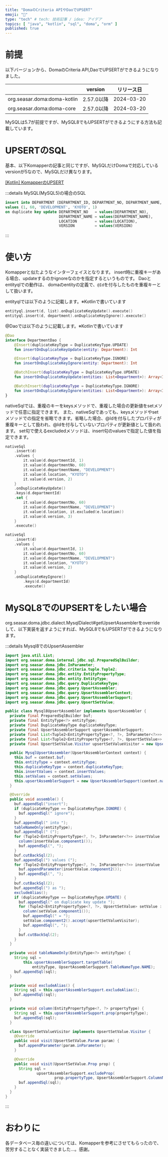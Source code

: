 ```yaml
---
title: "DomaのCriteria APIやDaoでUPSERT"
emoji: "💨"
type: "tech" # tech: 技術記事 / idea: アイデア
topics: [ "java", "kotlin", "sql", "doma", "orm" ]
published: true
---
```


# 前提

以下バージョンから、DomaのCriteria API,DaoでUPSERTができるようになりました。

|                             | version  | リリース日      |
|-----------------------------|----------|------------|
| org.seasar.doma:doma-kotlin | 2.57.0以降 | 2024-03-20 |
| org.seasar.doma:doma-core   | 2.57.0以降 | 2024-03-20 |

MySQLは5.7が前提ですが、MySQL8でもUPSERTができるようにする方法も記載しています。

# UPSERTのSQL

基本、以下Komapperの記事と同じですが、MySQLだけDomaで対応しているversionが5なので、MySQLだけ異なります。

[\[Kotlin\] KomapperのUPSERT](https://zenn.dev/nakamura_to/articles/b057a5f2986130)


:::details MySQL(MySQL5)の場合のSQL

```sql
insert into DEPARTMENT (DEPARTMENT_ID, DEPARTMENT_NO, DEPARTMENT_NAME, LOCATION, VERSION)
values (1, 60, 'DEVELOPMENT', 'KYOTO', 1)
on duplicate key update DEPARTMENT_NO   = values(DEPARTMENT_NO),
                        DEPARTMENT_NAME = values(DEPARTMENT_NAME),
                        LOCATION        = values(LOCATION),
                        VERSION         = values(VERSION)
```

:::

# 使い方

Komapperと似たようなインターフェイスとなります。
insert時に重複キーがある場合、updateするのかignoreなのかを指定するというものです。
Daoとentityqlでの動作は、 domaのentityの定義で、`@Id`を付与したものを重複キーとして扱います。

entityqlでは以下のように記載します。※Kotlinで書いています

```kotlin
entityql.insert(d, list).onDuplicateKeyUpdate().execute()
entityql.insert(d, department).onDuplicateKeyIgnore().execute()
```

@Daoでは以下のように記載します。※Kotlinで書いています

```kotlin
@Dao
interface DepartmentDao {
    @Insert(duplicateKeyType = DuplicateKeyType.UPDATE)
    fun insertOnDuplicateKeyUpdate(entity: Department): Int

    @Insert(duplicateKeyType = DuplicateKeyType.IGNORE)
    fun insertOnDuplicateKeyIgnore(entity: Department): Int

    @BatchInsert(duplicateKeyType = DuplicateKeyType.UPDATE)
    fun insertOnDuplicateKeyUpdate(entities: List<Department>): Array<Int>

    @BatchInsert(duplicateKeyType = DuplicateKeyType.IGNORE)
    fun insertOnDuplicateKeyIgnore(entities: List<Department>): Array<Int>
}
```

nativeSqlでは、重複のキーをkeysメソッドで、重複した場合の更新値をsetメソッドで任意に指定できます。
また、nativeSqlであっても、keysメソッドやsetメソッドでの指定を省略できます。省略した場合、@Idを付与したプロパティが重複キーとして扱われ、@Idを付与していないプロパティが更新値として扱われます。
set句で使えるexcludedメソッドは、insert句のvaluesで指定した値を指定できます。

```kotlin
nativeSql
    .insert(d)
    .values {
        it.value(d.departmentId, 1)
        it.value(d.departmentNo, 60)
        it.value(d.departmentName, "DEVELOPMENT")
        it.value(d.location, "KYOTO")
        it.value(d.version, 2)
    }
    .onDuplicateKeyUpdate()
    .keys(d.departmentId)
    .set {
        it.value(d.departmentNo, 60)
        it.value(d.departmentName, "DEVELOPMENT")
        it.value(d.location, it.excluded(e.location))
        it.value(d.version, 3)
    }
    .execute()

nativeSql
    .insert(d)
    .values {
        it.value(d.departmentId, 1)
        it.value(d.departmentNo, 60)
        it.value(d.departmentName, "DEVELOPMENT")
        it.value(d.location, "KYOTO")
        it.value(d.version, 2)
    }
    .onDuplicateKeyIgnore()
        .keys(d.departmentId)
        .execute()
```

# MySQL8でのUPSERTをしたい場合

org.seasar.doma.jdbc.dialect.MysqlDialect#getUpsertAssemblerをoverrideして、以下実装を返すようにすれば、MySQL8でもUPSERTができるようになります。

:::details Mysql8でのUpsertAssembler

```java
import java.util.List;
import org.seasar.doma.internal.jdbc.sql.PreparedSqlBuilder;
import org.seasar.doma.jdbc.InParameter;
import org.seasar.doma.jdbc.criteria.tuple.Tuple2;
import org.seasar.doma.jdbc.entity.EntityPropertyType;
import org.seasar.doma.jdbc.entity.EntityType;
import org.seasar.doma.jdbc.query.DuplicateKeyType;
import org.seasar.doma.jdbc.query.UpsertAssembler;
import org.seasar.doma.jdbc.query.UpsertAssemblerContext;
import org.seasar.doma.jdbc.query.UpsertAssemblerSupport;
import org.seasar.doma.jdbc.query.UpsertSetValue;

public class Mysql8UpsertAssembler implements UpsertAssembler {
  private final PreparedSqlBuilder buf;
  private final EntityType<?> entityType;
  private final DuplicateKeyType duplicateKeyType;
  private final UpsertAssemblerSupport upsertAssemblerSupport;
  private final List<Tuple2<EntityPropertyType<?, ?>, InParameter<?>>> insertValues;
  private final List<Tuple2<EntityPropertyType<?, ?>, UpsertSetValue>> setValues;
  private final UpsertSetValue.Visitor upsertSetValueVisitor = new UpsertSetValueVisitor();

  public MysqlUpsertAssembler(UpsertAssemblerContext context) {
    this.buf = context.buf;
    this.entityType = context.entityType;
    this.duplicateKeyType = context.duplicateKeyType;
    this.insertValues = context.insertValues;
    this.setValues = context.setValues;
    this.upsertAssemblerSupport = new UpsertAssemblerSupport(context.naming, context.dialect);
  }

  @Override
  public void assemble() {
    buf.appendSql("insert");
    if (duplicateKeyType == DuplicateKeyType.IGNORE) {
      buf.appendSql(" ignore");
    }
    buf.appendSql(" into ");
    tableNameOnly(entityType);
    buf.appendSql(" (");
    for (Tuple2<EntityPropertyType<?, ?>, InParameter<?>> insertValue : insertValues) {
      column(insertValue.component1());
      buf.appendSql(", ");
    }
    buf.cutBackSql(2);
    buf.appendSql(") values (");
    for (Tuple2<EntityPropertyType<?, ?>, InParameter<?>> insertValue : insertValues) {
      buf.appendParameter(insertValue.component2());
      buf.appendSql(", ");
    }
    buf.cutBackSql(2);
    buf.appendSql(") as ");
    excludeAlias();
    if (duplicateKeyType == DuplicateKeyType.UPDATE) {
      buf.appendSql(" on duplicate key update ");
      for (Tuple2<EntityPropertyType<?, ?>, UpsertSetValue> setValue : setValues) {
        column(setValue.component1());
        buf.appendSql(" = ");
        setValue.component2().accept(upsertSetValueVisitor);
        buf.appendSql(", ");
      }
      buf.cutBackSql(2);
    }
  }

  private void tableNameOnly(EntityType<?> entityType) {
    String sql =
        this.upsertAssemblerSupport.targetTable(
            entityType, UpsertAssemblerSupport.TableNameType.NAME);
    buf.appendSql(sql);
  }

  private void excludeAlias() {
    String sql = this.upsertAssemblerSupport.excludeAlias();
    buf.appendSql(sql);
  }

  private void column(EntityPropertyType<?, ?> propertyType) {
    String sql = this.upsertAssemblerSupport.prop(propertyType);
    buf.appendSql(sql);
  }

  class UpsertSetValueVisitor implements UpsertSetValue.Visitor {
    @Override
    public void visit(UpsertSetValue.Param param) {
      buf.appendParameter(param.inParameter);
    }

    @Override
    public void visit(UpsertSetValue.Prop prop) {
      String sql =
              upsertAssemblerSupport.excludeProp(
                      prop.propertyType, UpsertAssemblerSupport.ColumnNameType.NAME_ALIAS);
      buf.appendSql(sql);
    }
  }
}

```

:::

# おわりに

各データベース毎の違いについては、Komapperを参考にさせてもらったので、苦労することなく実装できました…。感謝。
